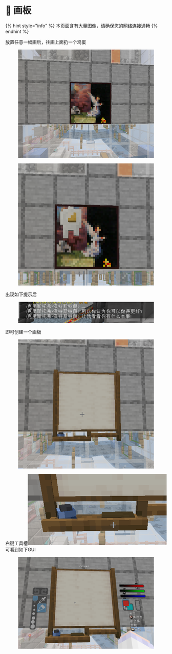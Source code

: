 # 🎨 画板

{% hint style="info" %}
本页面含有大量图像，请确保您的网络连接通畅
{% endhint %}

放置任意一幅画后，往画上面扔一个鸡蛋

<figure><img src="../.gitbook/assets/image (85).png" alt=""><figcaption></figcaption></figure>

<figure><img src="../.gitbook/assets/image (86).png" alt=""><figcaption></figcaption></figure>

出现如下提示后

<figure><img src="../.gitbook/assets/image (88).png" alt=""><figcaption></figcaption></figure>

即可创建一个画板

<figure><img src="../.gitbook/assets/image (89).png" alt=""><figcaption></figcaption></figure>

右键工具槽![](<../.gitbook/assets/image (90).png>)可看到如下GUI

<figure><img src="../.gitbook/assets/image (91).png" alt=""><figcaption></figcaption></figure>
